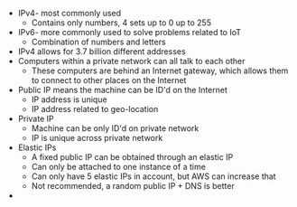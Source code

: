 - IPv4- most commonly used
	- Contains only numbers, 4 sets up to 0 up to 255
- IPv6- more commonly used to solve problems related to IoT
	- Combination of numbers and letters
- IPv4 allows for 3.7 billion different addresses
- Computers within a private network can all talk to each other
	- These computers are behind an Internet gateway, which allows them to connect to other places on the Internet
- Public IP means the machine can be ID'd on the Internet
	- IP address is unique
	- IP address related to geo-location
- Private IP
	- Machine can be only ID'd on private network
	- IP is unique across private network
- Elastic IPs
	- A fixed public IP can be obtained through an elastic IP
	- Can only be attached to one instance of a time
	- Can only have 5 elastic IPs in account, but AWS can increase that
	- Not recommended, a random public IP + DNS is better
- 